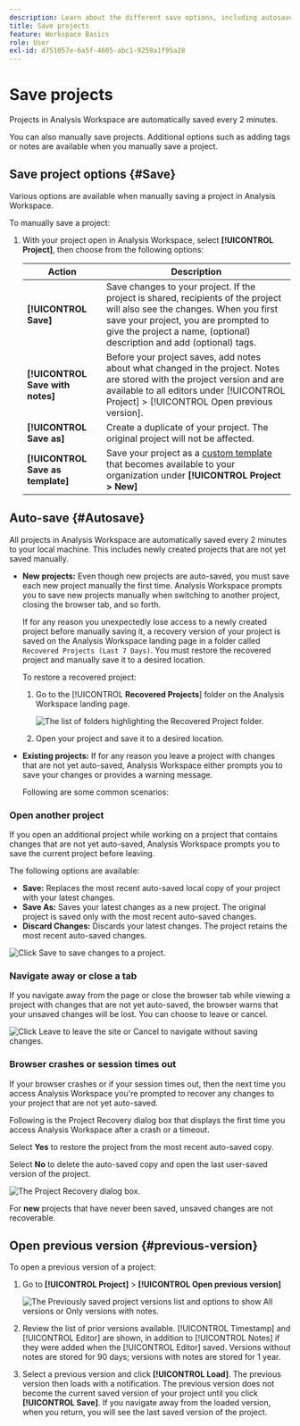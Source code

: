 ```yaml
---
description: Learn about the different save options, including autosave, save as, save as template, and open previous versions.
title: Save projects
feature: Workspace Basics
role: User
exl-id: d751057e-6a5f-4605-abc1-9259a1f95a28
---
```

# Save projects

Projects in Analysis Workspace are automatically saved every 2 minutes. 

You can also manually save projects. Additional options such as adding tags or notes are available when you manually save a project.

## Save project options {#Save}

Various options are available when manually saving a project in Analysis Workspace.

To manually save a project:

1. With your project open in Analysis Workspace, select **[!UICONTROL Project]**, then choose from the following options:

   | Action | Description | 
   |---|---| 
   | **[!UICONTROL Save]** | Save changes to your project. If the project is shared, recipients of the project will also see the changes. When you first save your project, you are prompted to give the project a name, (optional) description and add (optional) tags. | 
   | **[!UICONTROL Save with notes]** | Before your project saves, add notes about what changed in the project. Notes are stored with the project version and are available to all editors under [!UICONTROL Project] > [!UICONTROL Open previous version]. | 
   | **[!UICONTROL Save as]** | Create a duplicate of your project. The original project will not be affected. | 
   | **[!UICONTROL Save as template]** | Save your project as a [custom template](https://experienceleague.adobe.com/docs/analytics/analyze/analysis-workspace/build-workspace-project/starter-projects.html) that becomes available to your organization under **[!UICONTROL Project > New]** | 

## Auto-save {#Autosave}

All projects in Analysis Workspace are automatically saved every 2 minutes to your local machine. This includes newly created projects that are not yet saved manually. 

* **New projects:** Even though new projects are auto-saved, you must save each new project manually the first time. Analysis Workspace prompts you to save new projects manually when switching to another project, closing the browser tab, and so forth. 

  If for any reason you unexpectedly lose access to a newly created project before manually saving it, a recovery version of your project is saved on the Analysis Workspace landing page in a folder called `Recovered Projects (Last 7 Days)`. You must restore the recovered project and manually save it to a desired location.

  To restore a recovered project:

  1. Go to the [!UICONTROL **Recovered Projects**] folder on the Analysis Workspace landing page.
  
     ![The list of folders highlighting the Recovered Project folder.](assets/recovered-folder.png)

  1. Open your project and save it to a desired location.


* **Existing projects:** If for any reason you leave a project with changes that are not yet auto-saved, Analysis Workspace either prompts you to save your changes or provides a warning message. 

  Following are some common scenarios: 

### Open another project

If you open an additional project while working on a project that contains changes that are not yet auto-saved, Analysis Workspace prompts you to save the current project before leaving.

The following options are available:

* **Save:** Replaces the most recent auto-saved local copy of your project with your latest changes.
* **Save As:** Saves your latest changes as a new project. The original project is saved only with the most recent auto-saved changes.
* **Discard Changes:** Discards your latest changes. The project retains the most recent auto-saved changes.

![Click Save to save changes to a project.](assets/existing-save.png)

### Navigate away or close a tab

If you navigate away from the page or close the browser tab while viewing a project with changes that are not yet auto-saved, the browser warns that your unsaved changes will be lost. You can choose to leave or cancel. 

![Click Leave to leave the site or Cancel to navigate without saving changes. ](assets/browser-image.png)

### Browser crashes or session times out

If your browser crashes or if your session times out, then the next time you access Analysis Workspace you're prompted to recover any changes to your project that are not yet auto-saved.

Following is the Project Recovery dialog box that displays the first time you access Analysis Workspace after a crash or a timeout.

Select **Yes** to restore the project from the most recent auto-saved copy.

Select **No** to delete the auto-saved copy and open the last user-saved version of the project.

![The Project Recovery dialog box.](assets/project-recovery.png)

For **new** projects that have never been saved, unsaved changes are not recoverable.

## Open previous version {#previous-version}

To open a previous version of a project:

1. Go to **[!UICONTROL Project]** > **[!UICONTROL Open previous version]**

   ![The Previously saved project versions list and options to show All versions or Only versions with notes.](assets/previous-versions.png)

1. Review the list of prior versions available.
   [!UICONTROL Timestamp] and [!UICONTROL Editor] are shown, in addition to [!UICONTROL Notes] if they were added when the [!UICONTROL Editor] saved. Versions without notes are stored for 90 days; versions with notes are stored for 1 year.
1. Select a previous version and click **[!UICONTROL Load]**.
   The previous version then loads with a notification. The previous version does not become the current saved version of your project until you click **[!UICONTROL Save]**. If you navigate away from the loaded version, when you return, you will see the last saved version of the project.
